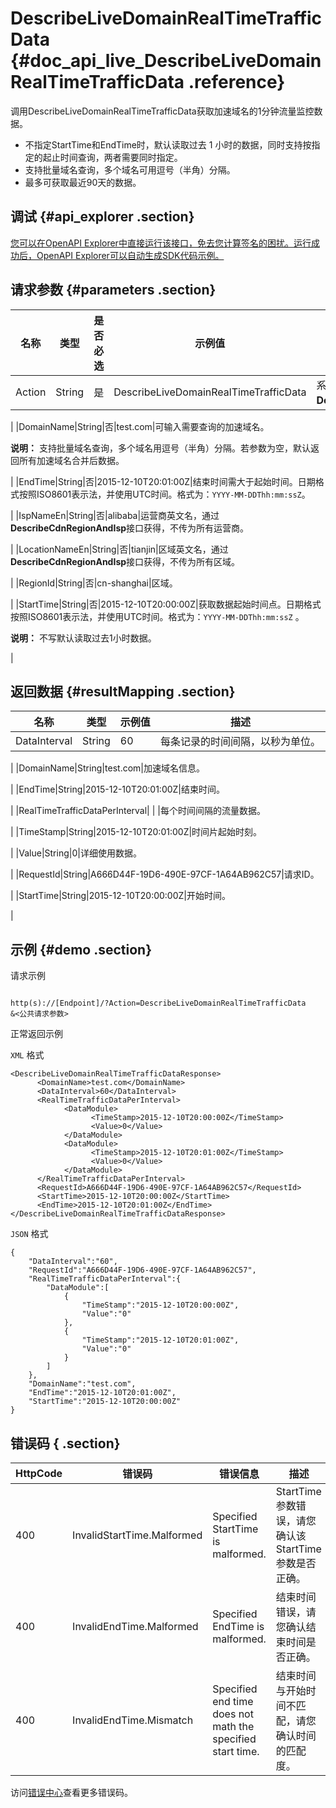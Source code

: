 # DescribeLiveDomainRealTimeTrafficData {#doc_api_live_DescribeLiveDomainRealTimeTrafficData .reference}

调用DescribeLiveDomainRealTimeTrafficData获取加速域名的1分钟流量监控数据。

-   不指定StartTime和EndTime时，默认读取过去 1 小时的数据，同时支持按指定的起止时间查询，两者需要同时指定。
-   支持批量域名查询，多个域名可用逗号（半角）分隔。
-   最多可获取最近90天的数据。

## 调试 {#api_explorer .section}

[您可以在OpenAPI Explorer中直接运行该接口，免去您计算签名的困扰。运行成功后，OpenAPI Explorer可以自动生成SDK代码示例。](https://api.aliyun.com/#product=live&api=DescribeLiveDomainRealTimeTrafficData&type=RPC&version=2016-11-01)

## 请求参数 {#parameters .section}

|名称|类型|是否必选|示例值|描述|
|--|--|----|---|--|
|Action|String|是|DescribeLiveDomainRealTimeTrafficData|系统规定参数。取值：**DescribeLiveDomainRealTimeTrafficData**。

 |
|DomainName|String|否|test.com|可输入需要查询的加速域名。

 **说明：** 支持批量域名查询，多个域名用逗号（半角）分隔。若参数为空，默认返回所有加速域名合并后数据。

 |
|EndTime|String|否|2015-12-10T20:01:00Z|结束时间需大于起始时间。日期格式按照ISO8601表示法，并使用UTC时间。格式为：`YYYY-MM-DDThh:mm:ssZ`。

 |
|IspNameEn|String|否|alibaba|运营商英文名，通过**DescribeCdnRegionAndIsp**接口获得，不传为所有运营商。

 |
|LocationNameEn|String|否|tianjin|区域英文名，通过**DescribeCdnRegionAndIsp**接口获得，不传为所有区域。

 |
|RegionId|String|否|cn-shanghai|区域。

 |
|StartTime|String|否|2015-12-10T20:00:00Z|获取数据起始时间点。日期格式按照ISO8601表示法，并使用UTC时间。格式为：`YYYY-MM-DDThh:mm:ssZ` 。

 **说明：** 不写默认读取过去1小时数据。

 |

## 返回数据 {#resultMapping .section}

|名称|类型|示例值|描述|
|--|--|---|--|
|DataInterval|String|60|每条记录的时间间隔，以秒为单位。

 |
|DomainName|String|test.com|加速域名信息。

 |
|EndTime|String|2015-12-10T20:01:00Z|结束时间。

 |
|RealTimeTrafficDataPerInterval| | |每个时间间隔的流量数据。

 |
|TimeStamp|String|2015-12-10T20:01:00Z|时间片起始时刻。

 |
|Value|String|0|详细使用数据。

 |
|RequestId|String|A666D44F-19D6-490E-97CF-1A64AB962C57|请求ID。

 |
|StartTime|String|2015-12-10T20:00:00Z|开始时间。

 |

## 示例 {#demo .section}

请求示例

``` {#request_demo}

http(s)://[Endpoint]/?Action=DescribeLiveDomainRealTimeTrafficData
&<公共请求参数>

```

正常返回示例

`XML` 格式

``` {#xml_return_success_demo}
<DescribeLiveDomainRealTimeTrafficDataResponse>
	  <DomainName>test.com</DomainName>
	  <DataInterval>60</DataInterval>
	  <RealTimeTrafficDataPerInterval>
		    <DataModule>
			      <TimeStamp>2015-12-10T20:00:00Z</TimeStamp>
			      <Value>0</Value>
		    </DataModule>
		    <DataModule>
			      <TimeStamp>2015-12-10T20:01:00Z</TimeStamp>
			      <Value>0</Value>
		    </DataModule>
	  </RealTimeTrafficDataPerInterval>
	  <RequestId>A666D44F-19D6-490E-97CF-1A64AB962C57</RequestId>
	  <StartTime>2015-12-10T20:00:00Z</StartTime>
	  <EndTime>2015-12-10T20:01:00Z</EndTime>
</DescribeLiveDomainRealTimeTrafficDataResponse>
```

`JSON` 格式

``` {#json_return_success_demo}
{
	"DataInterval":"60",
	"RequestId":"A666D44F-19D6-490E-97CF-1A64AB962C57",
	"RealTimeTrafficDataPerInterval":{
		"DataModule":[
			{
				"TimeStamp":"2015-12-10T20:00:00Z",
				"Value":"0"
			},
			{
				"TimeStamp":"2015-12-10T20:01:00Z",
				"Value":"0"
			}
		]
	},
	"DomainName":"test.com",
	"EndTime":"2015-12-10T20:01:00Z",
	"StartTime":"2015-12-10T20:00:00Z"
}
```

## 错误码 { .section}

|HttpCode|错误码|错误信息|描述|
|--------|---|----|--|
|400|InvalidStartTime.Malformed|Specified StartTime is malformed.|StartTime参数错误，请您确认该StartTime参数是否正确。|
|400|InvalidEndTime.Malformed|Specified EndTime is malformed.|结束时间错误，请您确认结束时间是否正确。|
|400|InvalidEndTime.Mismatch|Specified end time does not math the specified start time.|结束时间与开始时间不匹配，请您确认时间的匹配度。|

访问[错误中心](https://error-center.aliyun.com/status/product/live)查看更多错误码。

